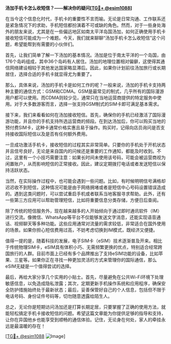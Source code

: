 **汤加手机卡怎么收短信？——解决你的疑问[[TG💪+ @esim1088](https://t.me/s/esim1088)]**

在当今这个信息化时代，手机卡的重要性不言而喻。无论是日常沟通、工作联系还是紧急情况下的求助，手机短信都扮演着不可或缺的角色。然而，对于一些身处海外的朋友来说，尤其是在一些偏远地区如南太平洋岛国汤加，如何正确使用手机卡接收短信可能成为一个难题。今天，我们就来聊聊“汤加手机卡怎么收短信”这个问题，希望能帮到有需要的小伙伴们。

首先，让我们简单了解一下汤加的基本情况。汤加是位于南太平洋的一个岛国，由176个岛屿组成，其中36个岛屿有人居住。汤加的地理位置相对偏僻，这使得其通信网络建设相较于其他发达国家略显滞后。因此，如果你计划前往汤加旅行或长期居住，选择合适的手机卡就显得尤为重要了。

那么，具体来说，汤加的手机卡是如何工作的呢？一般来说，汤加的手机卡支持两种主要的通信方式：GSM和CDMA。GSM是最常见的制式，几乎所有的国际漫游用户都可以使用。而CDMA则较少见，通常只在当地运营商提供的特定服务中使用。对于大多数游客而言，选择一张支持GSM制式的SIM卡即可满足基本需求。

接下来，我们来看看如何在汤加接收短信。首先，确保你的手机已经激活了国际漫游功能，并且你的手机支持所选运营商的频段。在到达汤加后，你可以购买当地的预付费SIM卡，这种卡通常价格实惠且易于操作。购买时，记得向店员询问是否支持接收国际短信以及是否有任何额外费用。

一旦成功激活手机卡，接收短信的过程其实非常简单。只要你的手机处于开机状态并且信号良好，无论是来自国内的问候还是重要的工作通知，都能及时收到。不过，这里有一个小技巧需要注意：如果长时间未使用该号码，可能会被运营商视为闲置账户，从而影响短信的正常接收。因此，建议定期拨打电话或者发送短信以保持活跃状态。

当然，在实际操作过程中，也可能会遇到一些问题。比如，有时候明明信号满格却迟迟收不到短信，这种情况可能是由于网络拥堵或者是短信中心号码设置错误造成的。遇到这类问题时，可以尝试重启手机或者联系当地客服寻求帮助。此外，还有一些第三方应用可以帮助管理短信，比如将重要信息分类存储，方便日后查阅。

除了传统的短信服务外，现在越来越多的人开始倾向于通过即时通讯软件（IM）进行交流。像微信、WhatsApp等平台不仅能够发送文字消息，还能实现语音通话、视频聊天等多种功能。这些应用通常对流量的需求较低，非常适合在国外使用的场景。如果你担心短信费用过高，不妨考虑切换到IM模式，既经济又便捷。

值得一提的是，随着科技的发展，电子SIM卡（eSIM）技术逐渐普及开来。相比于传统物理SIM卡，eSIM具有体积小巧、无需频繁更换的优点，特别适合经常跨国旅行的人群。目前市面上已经有多个品牌推出了支持eSIM功能的设备，比如苹果、三星等。如果你正在寻找一种更加灵活的方式来管理你的国际通信，那么eSIM无疑是一个值得尝试的选择。

最后，再给大家分享几个实用的小贴士。首先，尽量避免在公共Wi-Fi环境下处理敏感信息，以免造成隐私泄露；其次，定期更新手机操作系统和应用程序，确保安全防护措施始终处于最新状态；最后，妥善保管好自己的个人信息，包括但不限于电话号码、身份证件号码等，切勿随意透露给陌生人。

总之，无论你是短期访问汤加还是打算长期定居，只要掌握了正确的使用方法，就能轻松搞定手机卡接收短信的问题。希望这篇文章能为你提供足够的指导和支持，让你在异国他乡也能享受到顺畅的通信体验。记住，无论身在何处，家人的牵挂永远是最温暖的存在！

[[TG💪+ @esim1088](https://t.me/s/esim1088) ![Image](https://i.postimg.cc/4NQfJmqS/Snipaste-2025-05-13-00-14-12.png)]